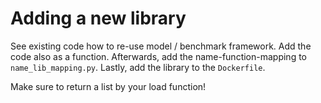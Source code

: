 # Adding a new library
See existing code how to re-use model / benchmark framework. Add the code also as a function. 
Afterwards, add the name-function-mapping to `name_lib_mapping.py`. Lastly, add the library to the `Dockerfile`.

Make sure to return a list by your load function! 